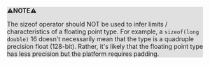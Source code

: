 <div style="margin:2em; background-color: #e0e0e0;">

<strong>⚠️NOTE️️️⚠️</strong>

The sizeof operator should NOT be used to infer limits / characteristics of a floating point type. For example, a `sizeof(long double)` 16 doesn't necessarily mean that the type is a quadruple precision float (128-bit). Rather, it's likely that the floating point type has less precision but the platform requires padding.
</div>

